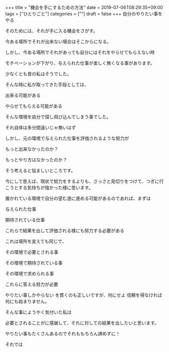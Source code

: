 +++
title = "機会を手にするための方法"
date = 2019-07-06T08:29:35+09:00
tags = ["ひとりごと"]
categories = [""]
draft = false
+++
自分のやりたい事をやる

そのためには、それが手に入る機会をさがす。

今ある場所でそれが出来ない場合はそこからになる。

しかし、今ある場所でそれがあっても自分にはそれをやらせてもらえない時

モチベーションが下がり、与えられた仕事が楽しく無くなる事があります。

少なくとも昔の私はそうでした。

そんな時に私が取ってきた手段としては、

出来る可能がある

やらせてもらえる可能がある

そんな環境を自分で探し飛び込んでしまう事でした。

それ自体は多分間違いじゃ無いはず

しかし、元の環境で与えられた仕事を評価されるような努力が

もっと出来なかったのか？

もっとやり方はなかったのか？

そう考えると悩ましいところです。

今にして思えば、現状で努力をするよりも、さっさと見切りをつけて、つぎに行こうとする気持ちが強かった様に思います。


置かれている環境で自分の望む道に進める可能があるのであれば、まずは

与えられた仕事

期待されている仕事

これらで結果を出して評価される様にも努力する必要がある


これは場所を変えても同じで、

その環境で必要とされる事

その環境で期待されている事

その環境で求められる事

これらに答える努力が必要

やりたい事しかやらない を貫くのも正しいですが、何にせよ 信頼を得なければ何にも始まりません。

そんな事にようやく気付いた私は

必要とされることがに感謝して、それに対しての結果を出したいと思います。

やりたい事もたくさんあるのでそれももちろん諦めずに！

それでは
